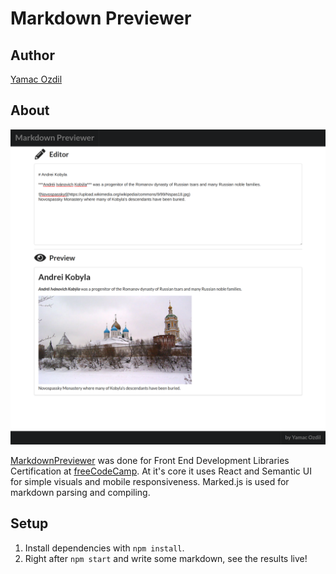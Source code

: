 # Markdown Previewer

## Author
[Yamac Ozdil](https://github.com/yozdil)

## About

![alt text](public/app.png)

[MarkdownPreviewer](https://csb-wfx43.netlify.app/) was done for Front End Development Libraries Certification at [freeCodeCamp](https://www.freecodecamp.org). At it's core it uses React and Semantic UI for simple visuals and mobile responsiveness. Marked.js is used for markdown parsing and compiling.

## Setup

1. Install dependencies with `npm install`.
2. Right after `npm start` and write some markdown, see the results live!